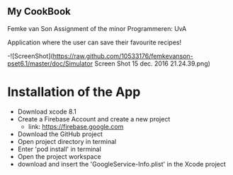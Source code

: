 ## My CookBook
Femke van Son 
Assignment of the minor Programmeren: UvA

Application where the user can save their favourite recipes! 

-![ScreenShot](https://raw.github.com/10533176/femkevanson-pset6.1/master/doc/Simulator Screen Shot 15 dec. 2016 21.24.39.png)

# Installation of the App

- Download xcode 8.1
- Create a Firebase Account and create a new project 
   - link: https://firebase.google.com
- Download the GitHub project 
- Open project directory in terminal 
- Enter 'pod install' in terminal 
- Open the project workspace 
- download and insert the 'GoogleService-Info.plist' in the Xcode project




